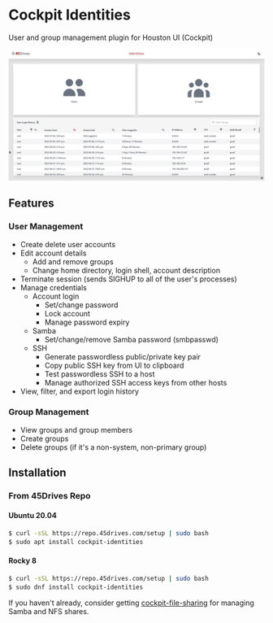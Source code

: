 # Cockpit Identities
User and group management plugin for Houston UI (Cockpit)

![Usage example](docs/identities-example.gif)

## Features
### User Management
- Create delete user accounts
- Edit account details
	- Add and remove groups
	- Change home directory, login shell, account description
- Terminate session (sends SIGHUP to all of the user's processes)
- Manage credentials
	- Account login
		- Set/change password
		- Lock account
		- Manage password expiry
	- Samba
		- Set/change/remove Samba password (smbpasswd)
	- SSH
		- Generate passwordless public/private key pair
		- Copy public SSH key from UI to clipboard
		- Test passwordless SSH to a host
		- Manage authorized SSH access keys from other hosts
- View, filter, and export login history
### Group Management
- View groups and group members
- Create groups
- Delete groups (if it's a non-system, non-primary group)

## Installation
### From 45Drives Repo
#### Ubuntu 20.04
```bash
$ curl -sSL https://repo.45drives.com/setup | sudo bash
$ sudo apt install cockpit-identities
```
#### Rocky 8
```bash
$ curl -sSL https://repo.45drives.com/setup | sudo bash
$ sudo dnf install cockpit-identities
```

If you haven't already, consider getting [cockpit-file-sharing](https://github.com/45drives/cockpit-file-sharing) for managing Samba and NFS shares.
